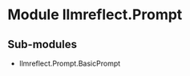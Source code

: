 Module llmreflect.Prompt
========================

Sub-modules
-----------
* llmreflect.Prompt.BasicPrompt